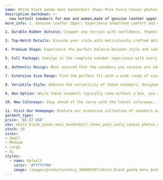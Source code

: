 ```yaml
---
name: White black panda mens basketball shoes Pale Ivory Canvas photon dust reverse brazil grey fog argon blue triple pink UNC valentines day low
description_markdown: >-
  new hottest sneakers for men and women,made of genuine leather upper and durable rubber outsole to ensure the comfort and durability of shoes.Perfect details and shape distinguish from other sellers. Top quality fashion sneakers come wiht , a pair of socks,bracelet,as gifts for you.The shoes are the same as the following actual photos shown.Shoes size range from US 5.5-11,EUR 36-45,UK 3-10.Fashionable appearance design sneakers fit for every day wear. These shoes come without box,if you need box,contact us.New arrival colorways of these sneakers: white gum, reverse brazil etc. More colors are on the way.Welcom to visit our homepage to get more other style of sneakers and fashion shoes..syi
more_info: 1. Genuine Leather Upper: Experience unmatched comfort and durability with high-quality genuine leather that molds to your feet, ensuring a perfect fit.

2. Durable Rubber Outsole: Conquer any terrain with confidence, thanks to the sturdy rubber outsole that provides excellent traction and resilience, ensuring long-lasting performance.

3. Top-Notch Details: Elevate your style with meticulously crafted details that set these sneakers apart from the rest. From intricate stitching to distinctive accents, every element is designed to impress.

4. Premium Shape: Experience the perfect balance between style and comfort with a sleek and streamlined shape that complements any outfit, making these sneakers a versatile addition to your wardrobe.

5. Full Package: Indulge in the complete sneaker experience with every purchase, including a pair of socks and a bracelet as thoughtful gifts. Elevate your sneaker game and make a statement wherever you go.

6. Authentic Design: Rest assured that the sneakers you receive are identical to the actual photos displayed. See the exceptional quality and craftsmanship for yourself.

7. Extensive Size Range: Find the perfect fit with a wide range of sizes available, from US 5.5 to 11, EUR 36 to 45, and UK 3 to 10. Experience the comfort and style that perfectly complements your feet.

8. Versatile Style: Embrace the versatility of these sneakers, designed to seamlessly transition from everyday wear to special occasions. Make a bold statement wherever you step.

9. Box Option: While these sneakers typically come without a box, you can contact us to request a box if desired. Ensure the ultimate protection and presentation for your prized sneakers.

10. New Colorways: Stay ahead of the curve with the latest colorways, including white gum, reverse brazil, and more exciting options on the horizon. Discover the perfect shade to match your unique style.

11. Visit Our Homepage: Explore our extensive collection of sneakers and fashion shoes by visiting our homepage. Discover a world of styles, colors, and designs to suit every taste and occasion.
garment_type:
price: '65.57 USD'
sku: white_black_panda_mens_basketball_shoes_pale_ivory_canvas_photon_dust_reverse_brazil_grey_fog_argon_blue_triple_pink_unc_valentines_day_low
stock: 10
sizes:
- Small
- Medium
- Large
- XL
styles:
  - name: Default
    color: '#ffffff00'
    image: /images/products/entry_380609387/white_black_panda_mens_basketball_shoes_pale_ivory_canvas_photon_dust_reverse_brazil_grey_fog_argon_blue_triple_pink_unc_valentines_day_low_380609387.jpg
---
```

